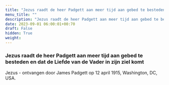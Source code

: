 ```yaml
---
title: "Jezus raadt de heer Padgett aan meer tijd aan gebed te besteden en dat de Liefde van de Vader in zijn ziel komt"
menu_title: ""
description: "Jezus raadt de heer Padgett aan meer tijd aan gebed te besteden en dat de Liefde van de Vader in zijn ziel komt"
date: 2023-09-01 06:00:01+00:70
draft: False
hidden: True
weight:
---
```

### Jezus raadt de heer Padgett aan meer tijd aan gebed te besteden en dat de Liefde van de Vader in zijn ziel komt

Jezus - ontvangen door James Padgett op 12 april 1915, Washington, DC, USA.
